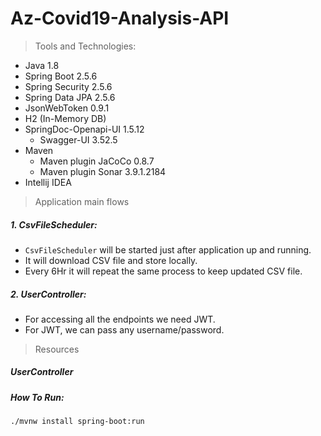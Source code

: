 # Az-Covid19-Analysis-API

> Tools and Technologies:
* Java 1.8
* Spring Boot 2.5.6
* Spring Security 2.5.6
* Spring Data JPA 2.5.6
* JsonWebToken 0.9.1
* H2 (In-Memory DB)
* SpringDoc-Openapi-UI 1.5.12
  * Swagger-UI 3.52.5
* Maven
  * Maven plugin JaCoCo 0.8.7
  * Maven plugin Sonar 3.9.1.2184
* Intellij IDEA

> Application main flows
##### 1. CsvFileScheduler:
* `CsvFileScheduler` will be started just after application up and running.
* It will download CSV file and store locally.
* Every 6Hr it will repeat the same process to keep updated CSV file.
##### 2. UserController:
* For accessing all the endpoints we need JWT.
* For JWT, we can pass any username/password.
> Resources
##### UserController 

##### How To Run:
```
./mvnw install spring-boot:run
```